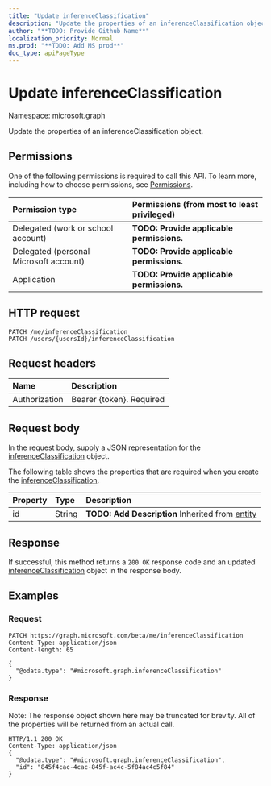 ```yaml
---
title: "Update inferenceClassification"
description: "Update the properties of an inferenceClassification object."
author: "**TODO: Provide Github Name**"
localization_priority: Normal
ms.prod: "**TODO: Add MS prod**"
doc_type: apiPageType
---
```


# Update inferenceClassification

Namespace: microsoft.graph

Update the properties of an inferenceClassification object.

## Permissions
One of the following permissions is required to call this API. To learn more, including how to choose permissions, see [Permissions](/concepts/permissions-reference.md).

|Permission type|Permissions (from most to least privileged)|
|:---|:---|
|Delegated (work or school account)|**TODO: Provide applicable permissions.**|
|Delegated (personal Microsoft account)|**TODO: Provide applicable permissions.**|
|Application|**TODO: Provide applicable permissions.**|

## HTTP request
<!-- {
  "blockType": "ignored"
}
-->
``` http
PATCH /me/inferenceClassification
PATCH /users/{usersId}/inferenceClassification
```

## Request headers
|Name|Description|
|:---|:---|
|Authorization|Bearer {token}. Required|

## Request body
In the request body, supply a JSON representation for the [inferenceClassification](../resources/inferenceclassification.md) object.

The following table shows the properties that are required when you create the [inferenceClassification](../resources/inferenceclassification.md).

|Property|Type|Description|
|:---|:---|:---|
|id|String|**TODO: Add Description** Inherited from [entity](../resources/entity.md)|



## Response
If successful, this method returns a `200 OK` response code and an updated [inferenceClassification](../resources/inferenceclassification.md) object in the response body.

## Examples

### Request
<!-- {
  "blockType": "request",
  "name": "update_inferenceclassification"
}
-->
``` http
PATCH https://graph.microsoft.com/beta/me/inferenceClassification
Content-Type: application/json
Content-length: 65

{
  "@odata.type": "#microsoft.graph.inferenceClassification"
}
```

### Response
Note: The response object shown here may be truncated for brevity. All of the properties will be returned from an actual call.
<!-- {
  "blockType": "response",
  "truncated": true
}
-->
``` http
HTTP/1.1 200 OK
Content-Type: application/json
{
  "@odata.type": "#microsoft.graph.inferenceClassification",
  "id": "845f4cac-4cac-845f-ac4c-5f84ac4c5f84"
}
```

